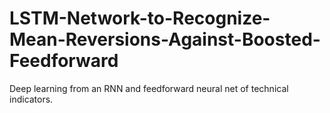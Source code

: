 # LSTM-Network-to-Recognize-Mean-Reversions-Against-Boosted-Feedforward
Deep learning from an RNN and feedforward neural net of technical indicators. 
